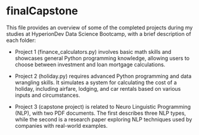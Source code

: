 # finalCapstone

This file provides an overview of some of the completed projects during my studies at HyperionDev Data Science Bootcamp, with a brief description of each folder:

- Project 1 (finance_calculators.py) involves basic math skills and showcases general Python programming knowledge, allowing users to choose between investment 
and loan mortgage calculations.

- Project 2 (holiday.py) requires advanced Python programming and data wrangling skills. It simulates a system for calculating the cost of a holiday, including 
airfare, lodging, and car rentals based on various inputs and circumstances.

- Project 3 (capstone project) is related to Neuro Linguistic Programming (NLP), with two PDF documents. The first describes three NLP types, while the second is 
a research paper exploring NLP techniques used by companies with real-world examples.
